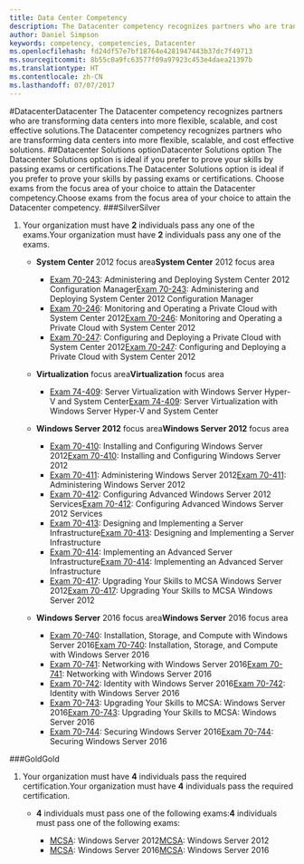 ```yaml
---
title: Data Center Competency
description: The Datacenter competency recognizes partners who are transforming data centers into more flexible, scalable, and cost effective solutions.
author: Daniel Simpson
keywords: competency, competencies, Datacenter
ms.openlocfilehash: fd24df57e7bf18764e4281947443b37dc7f49713
ms.sourcegitcommit: 8b55c0a9fc63577f09a97923c453e4daea21397b
ms.translationtype: HT
ms.contentlocale: zh-CN
ms.lasthandoff: 07/07/2017
---
```

#<a name="datacenter"></a><span data-ttu-id="72747-104">Datacenter</span><span class="sxs-lookup"><span data-stu-id="72747-104">Datacenter</span></span>
<span data-ttu-id="72747-105">The Datacenter competency recognizes partners who are transforming data centers into more flexible, scalable, and cost effective solutions.</span><span class="sxs-lookup"><span data-stu-id="72747-105">The Datacenter competency recognizes partners who are transforming data centers into more flexible, scalable, and cost effective solutions.</span></span>
##<a name="datacenter-solutions-option"></a><span data-ttu-id="72747-106">Datacenter Solutions option</span><span class="sxs-lookup"><span data-stu-id="72747-106">Datacenter Solutions option</span></span>
<span data-ttu-id="72747-107">The Datacenter Solutions option is ideal if you prefer to prove your skills by passing exams or certifications.</span><span class="sxs-lookup"><span data-stu-id="72747-107">The Datacenter Solutions option is ideal if you prefer to prove your skills by passing exams or certifications.</span></span> <span data-ttu-id="72747-108">Choose exams from the focus area of your choice to attain the Datacenter competency.</span><span class="sxs-lookup"><span data-stu-id="72747-108">Choose exams from the focus area of your choice to attain the Datacenter competency.</span></span>
###<a name="silver"></a><span data-ttu-id="72747-109">Silver</span><span class="sxs-lookup"><span data-stu-id="72747-109">Silver</span></span>
1. <span data-ttu-id="72747-110">Your organization must have **2** individuals pass any one of the exams.</span><span class="sxs-lookup"><span data-stu-id="72747-110">Your organization must have **2** individuals pass any one of the exams.</span></span>

    - <span data-ttu-id="72747-111">**System Center** 2012 focus area</span><span class="sxs-lookup"><span data-stu-id="72747-111">**System Center** 2012 focus area</span></span>

        - <span data-ttu-id="72747-112">[Exam 70-243](https://www.microsoft.com/en-us/learning/exam-70-243.aspx): Administering and Deploying System Center 2012 Configuration Manager</span><span class="sxs-lookup"><span data-stu-id="72747-112">[Exam 70-243](https://www.microsoft.com/en-us/learning/exam-70-243.aspx): Administering and Deploying System Center 2012 Configuration Manager</span></span>
        - <span data-ttu-id="72747-113">[Exam 70-246](https://www.microsoft.com/en-us/learning/exam-70-246.aspx): Monitoring and Operating a Private Cloud with System Center 2012</span><span class="sxs-lookup"><span data-stu-id="72747-113">[Exam 70-246](https://www.microsoft.com/en-us/learning/exam-70-246.aspx): Monitoring and Operating a Private Cloud with System Center 2012</span></span>
        - <span data-ttu-id="72747-114">[Exam 70-247](https://www.microsoft.com/en-us/learning/exam-70-247.aspx): Configuring and Deploying a Private Cloud with System Center 2012</span><span class="sxs-lookup"><span data-stu-id="72747-114">[Exam 70-247](https://www.microsoft.com/en-us/learning/exam-70-247.aspx): Configuring and Deploying a Private Cloud with System Center 2012</span></span>

    - <span data-ttu-id="72747-115">**Virtualization** focus area</span><span class="sxs-lookup"><span data-stu-id="72747-115">**Virtualization** focus area</span></span>

        - <span data-ttu-id="72747-116">[Exam 74-409](https://www.microsoft.com/en-us/learning/exam-74-409.aspx): Server Virtualization with Windows Server Hyper-V and System Center</span><span class="sxs-lookup"><span data-stu-id="72747-116">[Exam 74-409](https://www.microsoft.com/en-us/learning/exam-74-409.aspx): Server Virtualization with Windows Server Hyper-V and System Center</span></span>

    - <span data-ttu-id="72747-117">**Windows Server 2012** focus area</span><span class="sxs-lookup"><span data-stu-id="72747-117">**Windows Server 2012** focus area</span></span>

        - <span data-ttu-id="72747-118">[Exam 70-410](https://www.microsoft.com/en-us/learning/exam-70-410.aspx): Installing and Configuring Windows Server 2012</span><span class="sxs-lookup"><span data-stu-id="72747-118">[Exam 70-410](https://www.microsoft.com/en-us/learning/exam-70-410.aspx): Installing and Configuring Windows Server 2012</span></span>
        - <span data-ttu-id="72747-119">[Exam 70-411](https://www.microsoft.com/en-us/learning/exam-70-411.aspx): Administering Windows Server 2012</span><span class="sxs-lookup"><span data-stu-id="72747-119">[Exam 70-411](https://www.microsoft.com/en-us/learning/exam-70-411.aspx): Administering Windows Server 2012</span></span>
        - <span data-ttu-id="72747-120">[Exam 70-412](https://www.microsoft.com/en-us/learning/exam-70-412.aspx): Configuring Advanced Windows Server 2012 Services</span><span class="sxs-lookup"><span data-stu-id="72747-120">[Exam 70-412](https://www.microsoft.com/en-us/learning/exam-70-412.aspx): Configuring Advanced Windows Server 2012 Services</span></span>
        - <span data-ttu-id="72747-121">[Exam 70-413](https://www.microsoft.com/en-us/learning/exam-70-413.aspx): Designing and Implementing a Server Infrastructure</span><span class="sxs-lookup"><span data-stu-id="72747-121">[Exam 70-413](https://www.microsoft.com/en-us/learning/exam-70-413.aspx): Designing and Implementing a Server Infrastructure</span></span>
        - <span data-ttu-id="72747-122">[Exam 70-414](https://www.microsoft.com/en-us/learning/exam-70-414.aspx): Implementing an Advanced Server Infrastructure</span><span class="sxs-lookup"><span data-stu-id="72747-122">[Exam 70-414](https://www.microsoft.com/en-us/learning/exam-70-414.aspx): Implementing an Advanced Server Infrastructure</span></span>
        - <span data-ttu-id="72747-123">[Exam 70-417](https://www.microsoft.com/en-us/learning/exam-70-417.aspx): Upgrading Your Skills to MCSA Windows Server 2012</span><span class="sxs-lookup"><span data-stu-id="72747-123">[Exam 70-417](https://www.microsoft.com/en-us/learning/exam-70-417.aspx): Upgrading Your Skills to MCSA Windows Server 2012</span></span>

    - <span data-ttu-id="72747-124">**Windows Server** 2016 focus area</span><span class="sxs-lookup"><span data-stu-id="72747-124">**Windows Server** 2016 focus area</span></span>
        - <span data-ttu-id="72747-125">[Exam 70-740](https://www.microsoft.com/en-us/learning/exam-70-740.aspx): Installation, Storage, and Compute with Windows Server 2016</span><span class="sxs-lookup"><span data-stu-id="72747-125">[Exam 70-740](https://www.microsoft.com/en-us/learning/exam-70-740.aspx): Installation, Storage, and Compute with Windows Server 2016</span></span>
        - <span data-ttu-id="72747-126">[Exam 70-741](https://www.microsoft.com/en-us/learning/exam-70-741.aspx): Networking with Windows Server 2016</span><span class="sxs-lookup"><span data-stu-id="72747-126">[Exam 70-741](https://www.microsoft.com/en-us/learning/exam-70-741.aspx): Networking with Windows Server 2016</span></span>
        - <span data-ttu-id="72747-127">[Exam 70-742](https://www.microsoft.com/en-us/learning/exam-70-742.aspx): Identity with Windows Server 2016</span><span class="sxs-lookup"><span data-stu-id="72747-127">[Exam 70-742](https://www.microsoft.com/en-us/learning/exam-70-742.aspx): Identity with Windows Server 2016</span></span>
        - <span data-ttu-id="72747-128">[Exam 70-743](https://www.microsoft.com/en-us/learning/exam-70-743.aspx): Upgrading Your Skills to MCSA: Windows Server 2016</span><span class="sxs-lookup"><span data-stu-id="72747-128">[Exam 70-743](https://www.microsoft.com/en-us/learning/exam-70-743.aspx): Upgrading Your Skills to MCSA: Windows Server 2016</span></span>
        - <span data-ttu-id="72747-129">[Exam 70-744](https://www.microsoft.com/en-us/learning/exam-70-744.aspx): Securing Windows Server 2016</span><span class="sxs-lookup"><span data-stu-id="72747-129">[Exam 70-744](https://www.microsoft.com/en-us/learning/exam-70-744.aspx): Securing Windows Server 2016</span></span>

###<a name="gold"></a><span data-ttu-id="72747-130">Gold</span><span class="sxs-lookup"><span data-stu-id="72747-130">Gold</span></span>
1. <span data-ttu-id="72747-131">Your organization must have **4** individuals pass the required certification.</span><span class="sxs-lookup"><span data-stu-id="72747-131">Your organization must have **4** individuals pass the required certification.</span></span>

    - <span data-ttu-id="72747-132">**4** individuals must pass one of the following exams:</span><span class="sxs-lookup"><span data-stu-id="72747-132">**4** individuals must pass one of the following exams:</span></span>

        - <span data-ttu-id="72747-133">[MCSA](https://www.microsoft.com/en-us/learning/mcsa-windows-server-certification.aspx): Windows Server 2012</span><span class="sxs-lookup"><span data-stu-id="72747-133">[MCSA](https://www.microsoft.com/en-us/learning/mcsa-windows-server-certification.aspx): Windows Server 2012</span></span>
        - <span data-ttu-id="72747-134">[MCSA](https://www.microsoft.com/en-us/learning/mcsa-windows-server-2016-certification.aspx): Windows Server 2016</span><span class="sxs-lookup"><span data-stu-id="72747-134">[MCSA](https://www.microsoft.com/en-us/learning/mcsa-windows-server-2016-certification.aspx): Windows Server 2016</span></span>
